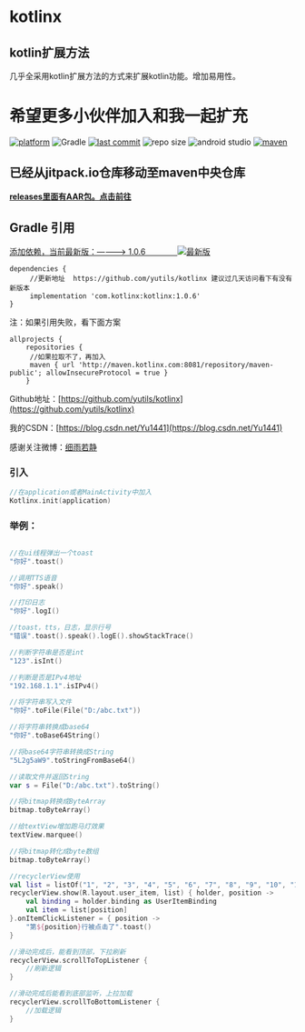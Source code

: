 # kotlinx

## kotlin扩展方法

几乎全采用kotlin扩展方法的方式来扩展kotlin功能。增加易用性。

# 希望更多小伙伴加入和我一起扩充

[![platform](https://img.shields.io/badge/platform-Android-lightgrey.svg)](https://developer.android.google.cn/studio/index.html)
![Gradle](https://img.shields.io/badge/Gradle-7.6-brightgreen.svg)
[![last commit](https://img.shields.io/github/last-commit/yutils/kotlinx.svg)](https://github.com/yutils/kotlinx/commits/master)
![repo size](https://img.shields.io/github/repo-size/yutils/kotlinx.svg)
![android studio](https://img.shields.io/badge/android%20studio-2022.1.1-green.svg)
[![maven](https://img.shields.io/badge/maven-address-green.svg)](https://search.maven.org/artifact/com.kotlinx/kotlinx)

## 已经从jitpack.io仓库移动至maven中央仓库

**[releases里面有AAR包。点击前往](https://github.com/yutils/kotlinx/releases)**

## Gradle 引用

[添加依赖，当前最新版：————> 1.0.6　　　　![最新版](https://img.shields.io/badge/%E6%9C%80%E6%96%B0%E7%89%88-1.0.6-green.svg)](https://search.maven.org/artifact/com.kotlinx/kotlinx)

```
dependencies {
     //更新地址  https://github.com/yutils/kotlinx 建议过几天访问看下有没有新版本
     implementation 'com.kotlinx:kotlinx:1.0.6'
}
```

注：如果引用失败，看下面方案

```
allprojects {
    repositories {
     //如果拉取不了，再加入
     maven { url 'http://maven.kotlinx.com:8081/repository/maven-public'; allowInsecureProtocol = true }
    }
```

Github地址：[https://github.com/yutils/kotlinx](https://github.com/yutils/kotlinx)

我的CSDN：[https://blog.csdn.net/Yu1441](https://blog.csdn.net/Yu1441)

感谢关注微博：[细雨若静](https://weibo.com/32005200)

### 引入

```kotlin
//在application或者MainActivity中加入
Kotlinx.init(application)
```

### 举例：

```kotlin

//在ui线程弹出一个toast
"你好".toast()

//调用TTS语音
"你好".speak()

//打印日志
"你好".logI()

//toast，tts，日志，显示行号
"错误".toast().speak().logE().showStackTrace()

//判断字符串是否是int
"123".isInt()

//判断是否是IPv4地址
"192.168.1.1".isIPv4()

//将字符串写入文件
"你好".toFile(File("D:/abc.txt"))

//将字符串转换成base64
"你好".toBase64String()

//将base64字符串转换成String
"5L2g5aW9".toStringFromBase64()

//读取文件并返回String
var s = File("D:/abc.txt").toString()

//将bitmap转换成ByteArray
bitmap.toByteArray()

//给textView增加跑马灯效果
textView.marquee()

//将bitmap转化成byte数组
bitmap.toByteArray()

//recyclerView使用
val list = listOf("1", "2", "3", "4", "5", "6", "7", "8", "9", "10", "11", "12")
recyclerView.show(R.layout.user_item, list) { holder, position ->
    val binding = holder.binding as UserItemBinding
    val item = list[position]
}.onItemClickListener = { position ->
    "第${position}行被点击了".toast()
}

//滑动完成后，能看到顶部，下拉刷新
recyclerView.scrollToTopListener {
    //刷新逻辑
}

//滑动完成后能看到底部监听，上拉加载
recyclerView.scrollToBottomListener {
    //加载逻辑
}
```